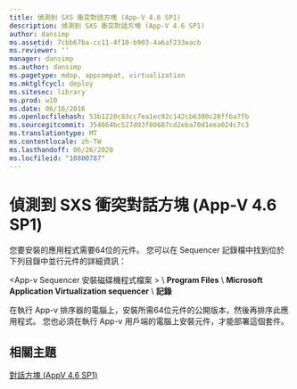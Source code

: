 ```yaml
---
title: 偵測到 SXS 衝突對話方塊 (App-V 4.6 SP1)
description: 偵測到 SXS 衝突對話方塊 (App-V 4.6 SP1)
author: dansimp
ms.assetid: 7cbb67ba-cc11-4f10-b903-4a6af233eacb
ms.reviewer: ''
manager: dansimp
ms.author: dansimp
ms.pagetype: mdop, appcompat, virtualization
ms.mktglfcycl: deploy
ms.sitesec: library
ms.prod: w10
ms.date: 06/16/2016
ms.openlocfilehash: 53b1220c83cc7ea1ec92c142cb6300c20ff6a7fb
ms.sourcegitcommit: 354664bc527d93f80687cd2eba70d1eea024c7c3
ms.translationtype: MT
ms.contentlocale: zh-TW
ms.lasthandoff: 06/26/2020
ms.locfileid: "10800787"
---
```

# 偵測到 SXS 衝突對話方塊 (App-V 4.6 SP1)


您要安裝的應用程式需要64位的元件。 您可以在 Sequencer 記錄檔中找到位於下列目錄中並行元件的詳細資訊：

&lt;App-v Sequencer 安裝磁碟機程式檔案 &gt;  \\ **Program Files**  \\  **Microsoft Application Virtualization sequencer**  \\  **記錄**

在執行 App-v 排序器的電腦上，安裝所需64位元件的公開版本，然後再排序此應用程式。 您也必須在執行 App-v 用戶端的電腦上安裝元件，才能部署這個套件。

## 相關主題


[對話方塊 (AppV 4.6 SP1)](dialog-boxes--appv-46-sp1-.md)

 

 





